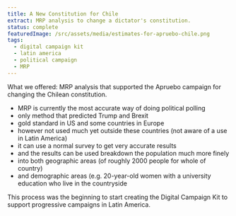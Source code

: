 ```yaml
---
title: A New Constitution for Chile
extract: MRP analysis to change a dictator's constitution.
status: complete
featuredImage: /src/assets/media/estimates-for-apruebo-chile.png
tags:
  - digital campaign kit
  - latin america
  - political campaign
  - MRP
---
```


What we offered: MRP analysis that supported the Apruebo campaign for changing the Chilean constitution.

* MRP is currently the most accurate way of doing political polling
* only method that predicted Trump and Brexit
* gold standard in US and some countries in Europe
* however not used much yet outside these countries (not aware of a use in Latin America)
* it can use a normal survey to get very accurate results
* and the results can be used breakdown the population much more finely
* into both geographic areas (of roughly 2000 people for whole of country)
* and demographic areas (e.g. 20-year-old women with a university education who live in the countryside

This process was the beginning to start creating the Digital Campaign Kit to support progressive campaigns in Latin America.
